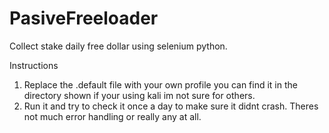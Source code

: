 # PasiveFreeloader
Collect stake daily free dollar using selenium python.

Instructions

1. Replace the .default file with your own profile you can find it in the directory shown if your using kali im not sure for others.
2. Run it and try to check it once a day to make sure it didnt crash. Theres not much error handling or really any at all.
